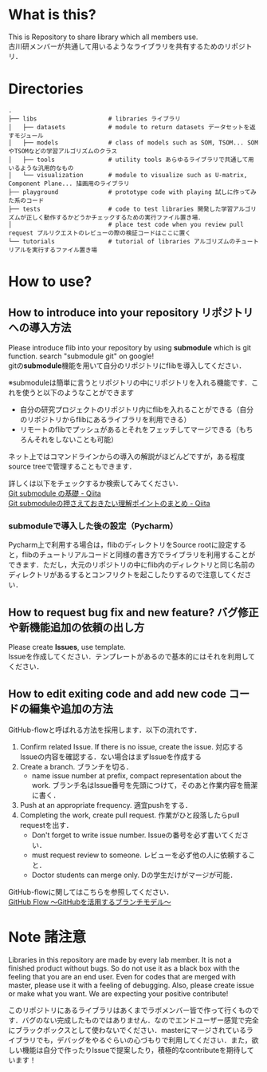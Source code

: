 # What is this?
This is Repository to share library which all members use.  
古川研メンバーが共通して用いるようなライブラリを共有するためのリポジトリ．  


# Directories

```
.
├── libs                    # libraries ライブラリ
│   ├── datasets            # module to return datasets データセットを返すモジュール
│   ├── models              # class of models such as SOM, TSOM... SOMやTSOMなどの学習アルゴリズムのクラス
│   ├── tools               # utility tools あらゆるライブラリで共通して用いるような汎用的なもの
│   └── visualization       # module to visualize such as U-matrix, Component Plane... 描画用のライブラリ
├── playground              # prototype code with playing 試しに作ってみた系のコード
├── tests                   # code to test libraries 開発した学習アルゴリズムが正しく動作するかどうかチェックするための実行ファイル置き場．
│                           # place test code when you review pull request プルリクエストのレビューの際の検証コードはここに置く
└── tutorials               # tutorial of libraries アルゴリズムのチュートリアルを実行するファイル置き場
```

# How to use?

## How to introduce into your repository リポジトリへの導入方法
Please introduce flib into your repository by using **submodule** which is git function. search "submodule git" on google!  
gitの**submodule**機能を用いて自分のリポジトリにflibを導入してください．


※submoduleは簡単に言うとリポジトリの中にリポジトリを入れる機能です．これを使うと以下のようなことができます
- 自分の研究プロジェクトのリポジトリ内にflibを入れることができる（自分のリポジトリからflibにあるライブラリを利用できる）
- リモートのflibでプッシュがあるとそれをフェッチしてマージできる（もちろんそれをしないことも可能）

ネット上ではコマンドラインからの導入の解説がほどんどですが，ある程度source treeで管理することもできます．

詳しくは以下をチェックするか検索してみてください．  
[Git submodule の基礎 - Qiita](https://qiita.com/sotarok/items/0d525e568a6088f6f6bb)  
[Git submoduleの押さえておきたい理解ポイントのまとめ - Qiita](https://qiita.com/kinpira/items/3309eb2e5a9a422199e9)

### submoduleで導入した後の設定（Pycharm）
Pycharm上で利用する場合は，flibのディレクトリをSource rootに設定すると，flibのチュートリアルコードと同様の書き方でライブラリを利用することができます．ただし，大元のリポジトリの中にflib内のディレクトリと同じ名前のディレクトリがあるするとコンフリクトを起こしたりするので注意してください．

## How to request bug fix and new feature? バグ修正や新機能追加の依頼の出し方
Please create **Issues**, use template.  
Issueを作成してください．テンプレートがあるので基本的にはそれを利用してください．

## How to edit exiting code and add new code コードの編集や追加の方法
GitHub-flowと呼ばれる方法を採用します．以下の流れです．
1. Confirm related Issue. If there is no issue, create the issue.  対応するIssueの内容を確認する．ない場合はまずIssueを作成する
2. Create a branch. ブランチを切る．
   - name issue number at prefix, compact representation about the work. ブランチ名はIssue番号を先頭につけて，そのあと作業内容を簡潔に書く．
3. Push at an appropriate frequency. 適宜pushをする．
4. Completing the work, create pull request. 作業がひと段落したらpull requestを出す．
   - Don't forget to write issue number. Issueの番号を必ず書いてください．
   - must request review to someone. レビューを必ず他の人に依頼すること．
   - Doctor students can merge only. Dの学生だけがマージが可能．

GitHub-flowに関してはこちらを参照してください．  
[GitHub Flow ～GitHubを活用するブランチモデル～](https://tracpath.com/bootcamp/learning_git_github_flow.html)


# Note 諸注意
Libraries in this repository are made by every lab member. It is not a finished product without bugs. So do not use it as a black box with the feeling that you are an end user. Even for codes that are merged with master, please use it with a feeling of debugging. Also, please create issue or make what you want. We are expecting your positive contribute!

このリポジトリにあるライブラリはあくまでラボメンバー皆で作って行くものです．バグのない完成したものではありません．なのでエンドユーザー感覚で完全にブラックボックスとして使わないでください．masterにマージされているライブラリでも，デバッグをやるぐらいの心づもりで利用してください．また，欲しい機能は自分で作ったりIssueで提案したり，積極的なcontributeを期待しています！
